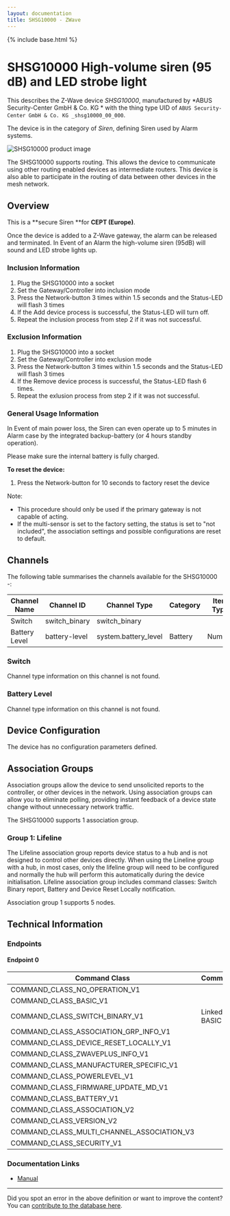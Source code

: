 ```yaml
---
layout: documentation
title: SHSG10000 - ZWave
---
```


{% include base.html %}

# SHSG10000 High-volume siren (95 dB) and LED strobe light
This describes the Z-Wave device *SHSG10000*, manufactured by *ABUS Security-Center GmbH & Co. KG * with the thing type UID of ```ABUS Security-Center GmbH & Co. KG _shsg10000_00_000```.

The device is in the category of *Siren*, defining Siren used by Alarm systems.

![SHSG10000 product image](https://opensmarthouse.org/assets/zwave/attachments/1084/Index.jpeg)


The SHSG10000 supports routing. This allows the device to communicate using other routing enabled devices as intermediate routers.  This device is also able to participate in the routing of data between other devices in the mesh network.

## Overview

This is a **secure Siren **for **CEPT (Europe)**. 

Once the device is added to a Z-Wave gateway, the alarm can be released and terminated. In Event of an Alarm the high-volume siren (95dB) will sound and LED strobe lights up.

### Inclusion Information

  1. Plug the SHSG10000 into a socket
  2. Set the Gateway/Controller into inclusion mode
  3. Press the Network-button 3 times within 1.5 seconds and the Status-LED will flash 3 times
  4. If the Add device process is successful, the Status-LED will turn off.
  5. Repeat the inclusion process from step 2 if it was not successful.

### Exclusion Information

  1. Plug the SHSG10000 into a socket
  2. Set the Gateway/Controller into exclusion mode
  3. Press the Network-button 3 times within 1.5 seconds and the Status-LED will flash 3 times
  4. If the Remove device process is successful, the Status-LED flash 6 times.
  5. Repeat the exlusion process from step 2 if it was not successful.

### General Usage Information

In Event of main power loss, the Siren can even operate up to 5 minutes in Alarm case by the integrated backup-battery (or 4 hours standby operation).

Please make sure the internal battery is fully charged.

**To reset the device:**

  1. Press the Network-button for 10 seconds to factory reset the device

Note:

  * This procedure should only be used if the primary gateway is not capable of acting.
  * If the multi-sensor is set to the factory setting, the status is set to "not included", the association settings and possible configurations are reset to default.

## Channels

The following table summarises the channels available for the SHSG10000 -:

| Channel Name | Channel ID | Channel Type | Category | Item Type |
|--------------|------------|--------------|----------|-----------|
| Switch | switch_binary | switch_binary |  |  | 
| Battery Level | battery-level | system.battery_level | Battery | Number |

### Switch
Channel type information on this channel is not found.

### Battery Level
Channel type information on this channel is not found.



## Device Configuration

The device has no configuration parameters defined.

## Association Groups

Association groups allow the device to send unsolicited reports to the controller, or other devices in the network. Using association groups can allow you to eliminate polling, providing instant feedback of a device state change without unnecessary network traffic.

The SHSG10000 supports 1 association group.

### Group 1: Lifeline

The Lifeline association group reports device status to a hub and is not designed to control other devices directly. When using the Lineline group with a hub, in most cases, only the lifeline group will need to be configured and normally the hub will perform this automatically during the device initialisation.
Lifeline association group includes command classes: Switch Binary report, Battery and Device Reset Locally notification.

Association group 1 supports 5 nodes.

## Technical Information

### Endpoints

#### Endpoint 0

| Command Class | Comment |
|---------------|---------|
| COMMAND_CLASS_NO_OPERATION_V1| |
| COMMAND_CLASS_BASIC_V1| |
| COMMAND_CLASS_SWITCH_BINARY_V1| Linked to BASIC|
| COMMAND_CLASS_ASSOCIATION_GRP_INFO_V1| |
| COMMAND_CLASS_DEVICE_RESET_LOCALLY_V1| |
| COMMAND_CLASS_ZWAVEPLUS_INFO_V1| |
| COMMAND_CLASS_MANUFACTURER_SPECIFIC_V1| |
| COMMAND_CLASS_POWERLEVEL_V1| |
| COMMAND_CLASS_FIRMWARE_UPDATE_MD_V1| |
| COMMAND_CLASS_BATTERY_V1| |
| COMMAND_CLASS_ASSOCIATION_V2| |
| COMMAND_CLASS_VERSION_V2| |
| COMMAND_CLASS_MULTI_CHANNEL_ASSOCIATION_V3| |
| COMMAND_CLASS_SECURITY_V1| |

### Documentation Links

* [Manual](https://www.opensmarthouse.org/zwavedatabase/1084/Manual-SHSG10000-EN.pdf)

---

Did you spot an error in the above definition or want to improve the content?
You can [contribute to the database here](https://www.opensmarthouse.org/zwavedatabase/1084).
